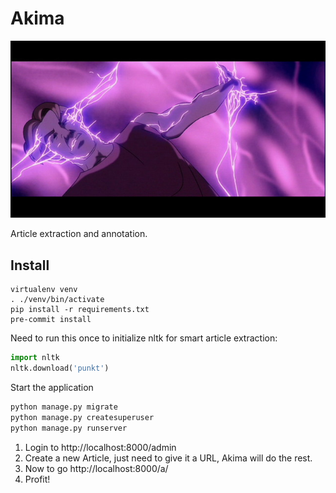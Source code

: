 # Akima
![Titan AE](img/titan-ae.jpg)

Article extraction and annotation.

## Install
```
virtualenv venv
. ./venv/bin/activate
pip install -r requirements.txt
pre-commit install
```

Need to run this once to initialize nltk for smart article extraction:

```python
import nltk
nltk.download('punkt')
```

Start the application

```bash
python manage.py migrate
python manage.py createsuperuser
python manage.py runserver
```

1. Login to http://localhost:8000/admin
2. Create a new Article, just need to give it a URL, Akima will do the rest.
3. Now to go http://localhost:8000/a/<uuid>
4. Profit!
